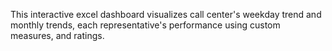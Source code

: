 This interactive excel dashboard visualizes call center's weekday trend and monthly trends, each representative's performance using custom measures, and ratings. 
